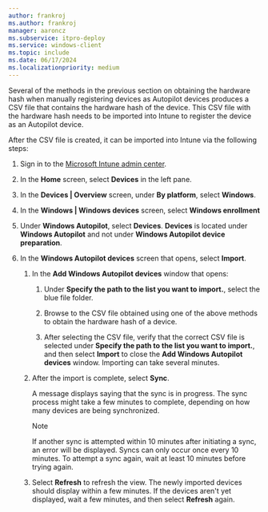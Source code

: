 ```yaml
---
author: frankroj
ms.author: frankroj
manager: aaroncz
ms.subservice: itpro-deploy
ms.service: windows-client
ms.topic: include
ms.date: 06/17/2024
ms.localizationpriority: medium
---
```


<!-- This file is shared by the following articles:

includes/register-autopilot-device.md
existing-devices/register-device.md

Headings are driven by article context. -->

Several of the methods in the previous section on obtaining the hardware hash when manually registering devices as Autopilot devices produces a CSV file that contains the hardware hash of the device. This CSV file with the hardware hash needs to be imported into Intune to register the device as an Autopilot device.

After the CSV file is created, it can be imported into Intune via the following steps:

1. Sign in to the [Microsoft Intune admin center](https://go.microsoft.com/fwlink/?linkid=2109431).

1. In the **Home** screen, select **Devices** in the left pane.

1. In the **Devices | Overview** screen, under **By platform**, select **Windows**.

1. In the **Windows | Windows devices** screen, select **Windows enrollment**

1. Under **Windows Autopilot**, select **Devices**. **Devices** is located under **Windows Autopilot** and not under **Windows Autopilot device preparation**.

1. In the **Windows Autopilot devices** screen that opens, select **Import**.

   1. In the **Add Windows Autopilot devices** window that opens:

      1. Under **Specify the path to the list you want to import.**, select the blue file folder.

      1. Browse to the CSV file obtained using one of the above methods to obtain the hardware hash of a device.

      1. After selecting the CSV file, verify that the correct CSV file is selected under **Specify the path to the list you want to import.**, and then select **Import** to close the **Add Windows Autopilot devices** window. Importing can take several minutes.

   1. After the import is complete, select **Sync**.

      A message displays saying that the sync is in progress. The sync process might take a few minutes to complete, depending on how many devices are being synchronized.

      > [!NOTE]
      >
      > If another sync is attempted within 10 minutes after initiating a sync, an error will be displayed. Syncs can only occur once every 10 minutes. To attempt a sync again, wait at least 10 minutes before trying again.

   1. Select **Refresh** to refresh the view. The newly imported devices should display within a few minutes. If the devices aren't yet displayed, wait a few minutes, and then select **Refresh** again.
